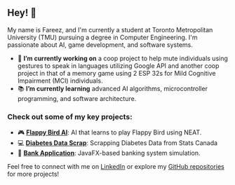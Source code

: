 ## Hey! 👋

My name is Fareez, and I'm currently a student at Toronto Metropolitan University (TMU) pursuing a degree in Computer Engineering. I'm passionate about AI, game development, and software systems.

- 🚀 **I’m currently working on** a coop project to help mute individuals using gestures to speak in languages utilizing Google API and another coop project in that of a memory game using 2 ESP 32s for Mild Cognitive Impairment (MCI) individuals.
- 📚 **I’m currently learning** advanced AI algorithms, microcontroller programming, and software architecture.

### Check out some of my key projects:
- 🎮 [**Flappy Bird AI**](https://github.com/fareezmir/flappyAI): AI that learns to play Flappy Bird using NEAT.
- 💻 [**Diabetes Data Scrap**](https://github.com/fareezmir/diabetes-data): Scrapping Diabetes Data from Stats Canada
- 🏦 [**Bank Application**](https://github.com/fareezmir/BankingApp): JavaFX-based banking system simulation.

Feel free to connect with me on [LinkedIn](https://www.linkedin.com/in/fareezmir) or explore my [GitHub repositories](https://github.com/fareezmir?tab=repositories) for more projects!
